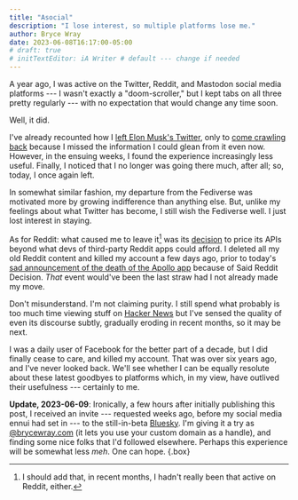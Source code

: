 ```yaml
---
title: "Asocial"
description: "I lose interest, so multiple platforms lose me."
author: Bryce Wray
date: 2023-06-08T16:17:00-05:00
# draft: true
# initTextEditor: iA Writer # default --- change if needed
---
```


A year ago, I was active on the Twitter, Reddit, and Mastodon social media platforms --- I wasn't exactly a "doom-scroller," but I kept tabs on all three pretty regularly --- with no expectation that would change any time soon.

Well, it did.

<!--more-->

I've already recounted how I [left Elon Musk's Twitter](/posts/2022/11/abandon-sinking-ship/), only to [come crawling back](/posts/2023/03/reluctant-return-twitter/) because I missed the information I could glean from it even now. However, in the ensuing weeks, I found the experience increasingly less useful. Finally, I noticed that I no longer was going there much, after all; so, today, I once again left.

In somewhat similar fashion, my departure from the Fediverse was motivated more by growing indifference than anything else. But, unlike my feelings about what Twitter has become, I still wish the Fediverse well. I just lost interest in staying.

As for Reddit: what caused me to leave it[^Reddit] was its [decision](https://old.reddit.com/r/reddit/comments/12qwagm/an_update_regarding_reddits_api/) to price its APIs beyond what devs of third-party Reddit apps could afford. I deleted all my old Reddit content and killed my account a few days ago, prior to today's [sad announcement of the death of the Apollo app](https://arstechnica.com/gadgets/2023/06/reddits-new-api-pricing-will-kill-off-apollo-on-june-30/) because of Said Reddit Decision. *That* event would've been the last straw had I not already made my move.

[^Reddit]: I should add that, in recent months, I hadn't really been that active on Reddit, either.

Don't misunderstand. I'm not claiming purity. I still spend what probably is too much time viewing stuff on [Hacker News](https://news.ycombinator.com) but I've sensed the quality of even its discourse subtly, gradually eroding in recent months, so it may be next.

I was a daily user of Facebook for the better part of a decade, but I did finally cease to care, and killed my account. That was over six years ago, and I've never looked back. We'll see whether I can be equally resolute about these latest goodbyes to platforms which, in my view, have outlived their usefulness --- certainly to me.

**Update, 2023-06-09**: Ironically, a few hours after initially publishing this post, I received an invite --- requested weeks ago, before my social media ennui had set in --- to the still-in-beta [Bluesky](https://bsky.app). I'm giving it a try as [@brycewray.com](https://bsky.app/profile/brycewray.com) (it lets you use your custom domain as a handle), and finding some nice folks that I'd followed elsewhere. Perhaps this experience will be somewhat less *meh*. One can hope.
{.box}
